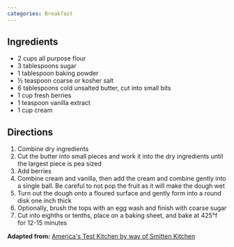 ```yaml
---
categories: Breakfast
---
```


## Ingredients
- 2 cups all purpose flour
- 3 tablespoons sugar
- 1 tablespoon baking powder
- &frac12; teaspoon coarse or kosher salt
- 6 tablespoons cold unsalted butter, cut into small bits
- 1 cup fresh berries
- 1 teaspoon vanilla extract
- 1 cup cream

## Directions
1. Combine dry ingredients
2. Cut the butter into small pieces and work it into the dry ingredients until the largest piece is pea sized
3. Add berries
4. Combine cream and vanilla, then add the cream and combine gently into a single ball. Be careful to not pop the fruit as it will make the dough wet
5. Turn out the dough onto a floured surface and gently form into a round disk one inch thick
6. Optionally, brush the tops with an egg wash and finish with coarse sugar
6. Cut into eighths or tenths, place on a baking sheet, and bake at 425&deg;f for 12-15 minutes

**Adapted from:** [America's Test Kitchen by way of Smitten Kitchen](https://smittenkitchen.com/2006/11/dream-a-little-dream-of-scone/)